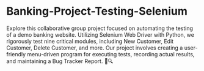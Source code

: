 # Banking-Project-Testing-Selenium

Explore this collaborative group project focused on automating the testing of a demo banking website. Utilizing Selenium Web Driver with Python, we rigorously test nine critical modules, including New Customer, Edit Customer, Delete Customer, and more. Our project involves creating a user-friendly menu-driven program for executing tests, recording actual results, and maintaining a Bug Tracker Report. 🚀🔍

